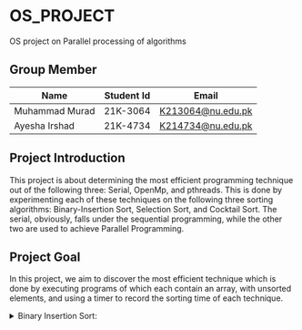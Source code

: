 # OS_PROJECT
OS project on Parallel processing of algorithms 
## **Group Member**  
| Name  | Student Id | Email |
| ------------- | ------------- | ------------- |
| Muhammad Murad  | 21K-3064  | K213064@nu.edu.pk  |
| Ayesha Irshad | 21K-4734  | K214734@nu.edu.pk  |
## **Project Introduction** 

This project is about determining the most efficient programming technique out of the following three: Serial, OpenMp, and pthreads. This is done by experimenting each of these techniques on the following three sorting algorithms: Binary-Insertion Sort, Selection Sort, and Cocktail Sort. The serial, obviously, falls under the sequential programming, while the other two are used to achieve Parallel Programming.

## **Project Goal**
In this project, we aim to discover the most efficient technique which is done by executing programs of which each contain an array, with unsorted elements, and using a timer to record the sorting time of each technique. 
<details>
	<summary>Binary Insertion Sort:</summary><blockquote>  
	<details>  
		<summary>Serial:</summary>  
		   
```C
#include <stdio.h>
#include <stdlib.h>
#include <sys/time.h>
#include <time.h>
#define SIZE 10
int num1[SIZE];
struct timeval Stop2,start2;   // micro second resolution
int binary_search(int Num1,int left,int right)
{
	if(right<=left)
	{
		if(Num1>num1[left])
		{
			return (left+1);
		}
		else
		{
			return left;
		}
	}
	int mid_int=(left+right)/2;
	if(Num1==num1[mid_int])
	{
		return (mid_int+1);
	}
	if(Num1>num1[mid_int])
	{
		return binary_search(Num1,mid_int+1,right);
	}
	else
	{
		return binary_search(Num1,left,mid_int-1);
	}		
	}
	

void insertion_sort()
{
	int num2,i,j,num3,k;
	for(i=1;i<SIZE;i++)
	{
		j=i-1;
		num3=num1[i];
		num2=binary_search(num3,0,j);
		while(j>=num2)
		{
			k=num1[j];
			num1[j+1]=k;
			j--;
		}
		j++;
		num1[j]=num3;
	}		
	}void fill_array(int size) {
    int i;
    srand(time(NULL));
    for (i=0; i<size; i++)
        num1[i] = rand() % 100;
}
void file_create(double start,double stop)
{
	FILE *ptr;
	ptr=fopen("Sequencial_Insertion.txt","a+");
	if(ptr==NULL)
	{
		printf("Unable to Open File");
		exit(1);
	}
	else
	{
		double total= (double)(stop-start);
		fprintf(ptr,"Time Taken(Burst Time): %lf\n",total);
		fprintf(ptr,".comTime Taken(Clock Time): %lu\n",(Stop2.tv_sec-start2.tv_sec)*1000000+Stop2.tv_usec-start2.tv_usec);	
	}
	fclose(ptr);
}
	int main()
	{
		
	fill_array(SIZE);
	double Start1=clock();
	
	gettimeofday(&start2,NULL);
	insertion_sort();
	gettimeofday(&Stop2,NULL);
	double stop1=clock();
	for(int i=0;i<SIZE;i++)
	{
		printf("%d ",num1[i]);
	}
	
	file_create(Start1,stop1);	
	return 0;
	}
```
### Output:  
		  
![image](https://github.com/Murad-pitafi/OS_PROJECT/assets/87450783/b35dc444-0b78-4228-8118-605f40eefa16)
		</details>
// parallel 
#include <stdio.h>
#include <stdlib.h>
#include <pthread.h>
#include <sys/time.h>
#define SIZE 10
int n1[SIZE];
int n2[SIZE];
struct timeval Stop2,start2;
typedef struct dim{
	int start;
	int end;
}limit;

typedef struct joined{
int Start;
int mid;
int End;
}join;


int binary_search(int move,int start,int end)
{
	if (end<=start)
	{
        	if(move > n1[end])
		{
			return (end + 1);
		} 
		else
		{
			return end;
		}
	}
 
    	int mid = (start + end) / 2;
 
    	if(move == n1[mid])
	{
        	return mid + 1;
	}
 
    	if(move > n1[mid])
	{
        	return binary_search(move,mid + 1, end);
	}
    	return binary_search(move, start,mid - 1);
}


void* merge(void *args) {
   
    struct joined *params = (struct joined*) args;
    int begin = params->Start,
        mid = params->mid,
        end = params->End;


    int i = begin, j = mid, tpos = begin;

    while (i < mid && j <= end)
    {
        if (n1[i] < n1[j])
            n2[tpos++] = n1[i++];
        else
            n2[tpos++] = n1[j++];
    }

    
    while (i <mid)
        n2[tpos++] = n1[i++];

    
    while (j <= end)
        n2[tpos++] = n1[j++];
    return NULL;
}

void* insertion(void *l)
{
	limit *l1= (limit*)l;
	int i=l1->start;
	i++;
	int j,k,move;
	while(i<=l1->end)
	{
		j=i-1;
		move=n1[i];
		k=binary_search(move,l1->start,j);
		while(j>=k)					
		{
			n1[j+1]=n1[j];
			j--;
		}
		n1[j+1]=move;
		i++; 
	}
	for(int i=l1->start;i<l1->end;i++)
	{
		printf("%d ",n1[i]);
	}
	printf("\n\n\n");
	return NULL;
}


void fillarray(int size) {
    int i;
    srand(time(NULL));
    for (i=0; i<size; i++)
        n1[i] = rand() % 100;
}

void print_array(int list[], int size) {
    int i;
    for (i=0; i<size-1; i++)
        printf("%d, ", list[i]);
    printf("%d\n", list[i]);
}


void file_create(double start,double stop)
{
	FILE *ptr;
	ptr=fopen("PTHREAD_Insertion.txt","a+");
	if(ptr==NULL)
	{
		printf("Unable to Open File");
		exit(1);
	}
	else
	{
		double total= (double)(stop-start);
		fprintf(ptr,"Time Taken(Burst Time): %lf\n",total);
		fprintf(ptr,"Time Taken(Clock Time): %lu\n",(Stop2.tv_sec-start2.tv_sec)*1000000+Stop2.tv_usec-start2.tv_usec);	
	}
	fclose(ptr);
}
		

int main()
{
	fillarray(SIZE);
	pthread_t t1,t2;
	limit l1,l2;
	l1.start=0;
	l1.end=SIZE/2;
	l2.start=l1.end+1;
	l2.end=SIZE-1;
	join j1;
	j1.Start=l1.start;
	j1.mid=l2.start;
	j1.End=l2.end;
	
	pthread_t m1;
	
	double Start1=clock();
	gettimeofday(&start2,NULL);
	
	pthread_create(&t1,NULL,insertion,&l1);
		
	pthread_create(&t2,NULL,insertion,&l2);
	pthread_join(t1,NULL);
	pthread_join(t2,NULL);
	pthread_create(&m1,NULL,merge,&j1);
		
	pthread_join(m1,NULL);
	gettimeofday(&Stop2,NULL);	
	double stop1=clock();
	
	print_array(n2,SIZE);
	file_create(Start1,stop1);
	return 0;

![Screenshot from 2023-05-16 22-51-07](https://github.com/Murad-pitafi/OS_PROJECT/assets/87450783/4638094e-65b8-4914-bdbb-afb0a73dcd55)

		

// openmp
#include <stdio.h>
#include <stdlib.h>
#include <omp.h>
#include <time.h>
#include <sys/time.h>

#define Size 50
struct timeval Stop2,start2;
int n1[Size];
int n2[Size];
typedef struct dim{
	int start;
	int end;
}limit;

typedef struct joined{
int Start;
int mid;
int End;
}join;


int binary_search(int move,int start,int end)
{
	if (end <= start)
	{
        	if(move > n1[end])
		{
			return (end + 1);
		} 
		else
		{
			return end;
		}
	}
 
    	int mid = (start + end) / 2;
	if(move == n1[mid])
	{
        	return mid + 1;
	}					
	if(move > n1[mid])
	{
       		return binary_search(move,mid + 1, end);
	}
	return binary_search(move, start,mid - 1);			
    	
}


void* merge(void *args) {
    //unpack parameters
    struct joined *params = (struct joined*) args;
    int begin = params->Start,
        mid = params->mid,
        end = params->End;


    int i = begin, j = mid, tpos = begin;

    while (i < mid && j <= end)
    {
        if (n1[i] < n1[j])
            n2[tpos++] = n1[i++];
        else
            n2[tpos++] = n1[j++];
    }

    //still elements left over in first list. copy over
    while (i <=mid)
        n2[tpos++] = n1[i++];

    //still elements left over in first list. copy over
    while (j <= end)
        n2[tpos++] = n1[j++];
    return NULL;
}

void* insertion(void *l)
{
	limit *l1= (limit*)l;
	int i=l1->start;
	i++;
	int j,k,move;
	while(i<=l1->end)
	{
		j=i-1;
		move=n1[i];
		k=binary_search(move,l1->start,j);
		while(j>=K)
		{
			n1[j+1]=n1[j];
			j--;
		}
		n1[j+1]=move;
		i++;
	}
	return NULL;
}



void fill_array(int size) {
    int i;
    srand(time(NULL));
    for (i=0; i<size; i++)
        n1[i] = rand() % 100;
}

void print_array(int *list, int size) {
    int i;
    for (i=0; i<size-1; i++)
        printf("%d, ", list[i]);
    printf("%d\n", list[i]);
}




void file_create(double start,double stop)
{
	FILE *ptr;
	ptr=fopen("OPENMP_Insertion.txt","a+");
	if(ptr==NULL)
	{
		printf("Unable to Open File");
		exit(1);
	}
	else
	{
		double total= (double)(stop-start);
		fprintf(ptr,"Time Taken(Burst Time): %lf\n",total);
		fprintf(ptr,"Time Taken(Clock Time): %lu\n",(Stop2.tv_sec-start2.tv_sec)*1000000+Stop2.tv_usec-start2.tv_usec);	
	}
	fclose(ptr);
}



int main()
{
	fill_array(Size);
	limit l1,l2;
	l1.start=0;
	l1.end=Size/2;
	l2.start=l1.end+1;	
	l2.end=Size-1;
	join j1;
	j1.Start=l1.start;
	j1.mid=l2.start;
	j1.End=l2.end;
	double Start1=clock();
	
	gettimeofday(&start2,NULL);
	#pragma omp parallel sections num_threads(2)
	{
		#pragma omp section
		{
			insertion(&l1);		
		}
		#pragma omp section
		{
			insertion(&l2);		
		}
	}
	
		

	merge(&j1);
	gettimeofday(&Stop2,NULL);
	double stop1=clock();
	print_array(n2,Size);
	file_create(Start1,stop1);
	return 0;
}
		![image](https://github.com/Murad-pitafi/OS_PROJECT/assets/87450783/a325c560-21fb-4971-aef2-577bc9090aec)

		
		
		
		

**Selection Sort**		
// Serial
#include <stdio.h>
#include <time.h>
#include <wait.h>
#include<sys/wait.h>
#include <stdlib.h>
#include<unistd.h>
#include<sys/time.h>
clock_t ticks;
struct timeval stop, start;
void selectionSort(int* A, int n);
void swap(int* a, int* b);
void display(int* arr, int n);
int main(){

	time_t t;
    int number, iter =0, find;
	srand((unsigned) time(&t));	

	printf("\nEnter the Size of the Array: ");	
    scanf("%d", &number);
    int *Arr = (int *)malloc( number * sizeof(int));

    for(; iter<number; iter++){
	Arr[iter] = rand() % 100;    
	}

    
	double bstart = clock();
	gettimeofday(&start, NULL);
	selectionSort(Arr, number);
	gettimeofday(&stop, NULL);
	double bstop = clock();    
	display(Arr, number);
	FILE* fp;
	fp = fopen("Timings.txt", "a");
    	fprintf(fp, "Serial Burst Time: %lf\n",difftime(bstop,bstart));
	fprintf(fp, "Serial Execution Time: %lu\n\n\n", (stop.tv_sec - start.tv_sec) * 1000000 + stop.tv_usec - start.tv_usec);	
	fclose(fp);    
}

void display(int* arr, int n){
	printf(“\nSorted Array\n”)’
       for(int i = 0; i<n; i++)
    {
        if(i != n - 1)
        {
            printf("%d , ", *(arr + i));        
        }
        else
            printf("%d \n", *(arr + i));
    }
    
}

void selectionSort(int* A, int n)
{
    for(int startpos =0; startpos < n-1; startpos++){
        int maxpos = startpos;
        for(int i=startpos +1; i< n; ++i){
            if(A[i] < A[maxpos]){
                maxpos = i;
            }
        }
	if(maxpos != startpos)
        	swap(&A[startpos], &A[maxpos]);
    }

}

void swap(int* a, int* b){ int temp = *a;    *a = *b;    *b = temp; }

		
		
![image](https://github.com/Murad-pitafi/OS_PROJECT/assets/87450783/22e06393-001e-4d92-adc3-d2ec25a3e2bc)
				 
// in parallel	
#include <stdio.h>
#include <time.h>
#include <wait.h>
#include<sys/wait.h>
#include <stdlib.h>
#include<unistd.h>
#include<pthread.h>
#include<sys/time.h>
//time_t start, stop;
struct timeval stop, start;
clock_t ticks;    
int linearSearch(int* A, int n, int tos);
void* selectionSort();
void swap(int* a, int* b);
void* merge(void* args);
void display(int* arr, int n);
#define MAX_THREAD 2

struct sortingArgs{
	
	int *ptr;
	int size;
	int start, end;
}FinalArgs;
int main(){
    
	time_t t;

	srand((unsigned) time(&t));
    pthread_t threads[MAX_THREAD];
    int number, iter =0;

	struct sortingArgs Args;
	
	printf("\nEnter the Size of the Array: ");	
 scanf("%d", &number);
	Args.size = number;
	Args.start = 0;
	Args.end = number/2;	
	int Arr[number];
    	Args.ptr = (int *)calloc( Args.size, Args.size * sizeof(int));
	
	for(; iter<number; iter++){		
		*(Args.ptr + iter) = rand() % 100;
	}
    	
	double bstart = clock();
	gettimeofday(&start, NULL);
			
       		 
		pthread_create(&threads[0], NULL, selectionSort, &Args);	
		pthread_join(threads[0], NULL);	

		
		Args.start = number/2 + 1;
		Args.end = number;

		
		pthread_create(&threads[1], NULL, selectionSort, &Args);
		pthread_join(threads[1], NULL);	
		
		pthread_create(&threads[0], NULL, merge, &Args);
		pthread_join(threads[0], NULL);
		
	gettimeofday(&stop, NULL);
	double bstop = clock(); 	

	Args.ptr = FinalArgs.ptr;
	
    	   
	display(FinalArgs.ptr, number);
	FILE* fp;
	fp = fopen("Timings.txt", "a");
    	fprintf(fp, "Multi-threading Burst Time: %lf\n",difftime(bstop,bstart));
	fprintf(fp, "Multi-threading Execution Time: %lu\n\n\n",(stop.tv_sec - start.tv_sec) * 1000000 + stop.tv_usec - start.tv_usec);	
	fclose(fp);        
}


void* selectionSort(void* input)
{
 	struct sortingArgs *Arg = (struct sortingArgs*) input;

	int n = Arg->end;
	int s = Arg->start;
	
    for(int startpos = s; startpos < n-1; startpos++){
        int maxpos = startpos;
        for(int i=startpos +1; i< n; ++i){
		if(Arg->ptr[i] < Arg->ptr[maxpos])              
		  	maxpos = i;
            
        }
	if(maxpos != startpos)
        	swap(&Arg->ptr[startpos], &Arg->ptr[maxpos]);
	}

	pthread_exit(0);
}


void* merge(void* args)
{
	struct sortingArgs *Arg = (struct sortingArgs*) args;
	FinalArgs.size = Arg->size;

	FinalArgs.ptr = (int *)calloc( FinalArgs.size, FinalArgs.size * sizeof(int));
	int i = 0, j = Arg->size/2 + 1, k=0;
	
	for(; i <(Arg->size/2 + 1); k++)
	{
				
		if(Arg->ptr[i] < Arg->ptr[j] || j>= Arg->size)
		{
			FinalArgs.ptr[k] = Arg->ptr[i];
			i++;
		}
		else
		{
			if(j<Arg->size)
			{
				FinalArgs.ptr[k] = Arg->ptr[j];
				j++;
			}
		}	
	} 
	while(j < Arg->size)
	{
		FinalArgs.ptr[k] = Arg->ptr[j];
		k++;
		j++;
	}
	
//pthread_exit(0);
}
void swap(int* a, int* b){
    int temp = *a;
    *a = *b;
    *b = temp;
}

void display(int* arr, int n){
    
    printf("\nSorted Array\n");
    for(int i = 0; i<n; i++)
    {
        if(i != n - 1)
        {
            printf("%d , ", *(arr + i));        
        }
        else
            printf("%d \n", *(arr + i));
    }
    
}

			
![Screenshot from 2023-05-16 22-39-03](https://github.com/Murad-pitafi/OS_PROJECT/assets/87450783/9bb2f068-3a8a-44c1-9e26-6b949c93c7df)


//openmp
#include <stdio.h>
#include <time.h>
#include <wait.h>
#include<sys/wait.h>
#include <stdlib.h>
#include<unistd.h>
#include<sys/time.h>

struct timeval stop, start;
clock_t ticks;    
int linearSearch(int* A, int n, int tos);
void selectionSort(int* A, int n);
void swap(int* a, int* b);
void display(int* arr, int n);
int main(){

	time_t t;
    int number, iter =0, find;
	srand((unsigned) time(&t));	

	printf("\nEnter the Size of the Array: ");	
    scanf("%d", &number);
    int *Arr = (int *)malloc( number * sizeof(int));

    for(; iter<number; iter++){
	Arr[iter] = rand() % 100;    
	}

    
    //time(&start);
    
	double bstart = clock();
	gettimeofday(&start, NULL);
	selectionSort(Arr, number);
    //time(&stop);
	gettimeofday(&stop, NULL);
	double bstop = clock();    
	display(Arr, number);
	FILE* fp;
	fp = fopen("Timings.txt", "a");
    	fprintf(fp, "OpenMP Burst Time: %lf\n",difftime(bstop,bstart));
	fprintf(fp, "OpenMP Execution Time: %lu\n\n\n",(stop.tv_sec - start.tv_sec) * 1000000 + stop.tv_usec - start.tv_usec);	
	fclose(fp);       
	//printf("\nTIME: %lf ",difftime(stop,start));
}

void display(int* arr, int n){

    printf("\nARRAY: {");
    for(int i = 0; i<n; i++)
    {
        if(i != n - 1)
        {
            printf("%d, ", *(arr + i));        
        }
        else
            printf("%d}\n\n", *(arr + i));
    }
    
}

void selectionSort(int* A, int n)
{
    #pragma omp parallel for num_threads(2)
    for(int startpos =0; startpos < n-1; startpos++){
        int maxpos = startpos;
        for(int i=startpos +1; i< n; ++i){
            if(A[i] < A[maxpos]){
                maxpos = i;
            }
        }
	if(maxpos != startpos)
        	swap(&A[startpos], &A[maxpos]);
    }
    #pragma barrier
}

void swap(int* a, int* b){
    int temp = *a;
    *a = *b;
    *b = temp;
}

![image](https://github.com/Murad-pitafi/OS_PROJECT/assets/87450783/e94b2532-1bed-4320-933e-aa9a342537d7)




